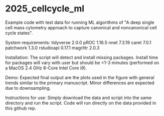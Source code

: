 # 2025_cellcycle_ml
Example code with test data for running ML algorithms of "A deep single cell mass cytometry approach to capture canonical and noncanonical cell cycle states". 

System requirements:
tidyverse 2.0.0
pROC 1.18.5
nnet 7.3.19
caret 7.0.1
patchwork 1.3.0
rstudioapi 0.17.1
magrittr 2.0.3

Installation:
 The script will detect and install missing packages. Install time for packages will vary with user but should be <1-3 minutes (performed on a MacOS 2.4 GHz 8-Core Intel Core i9).

Demo:
Expected final output are the plots used in the figure with general trends similar to the primary manuscript. Minor differences are expected due to downsampling.

Instructions for use:
Simply download the data and script into the same directory and run the script. Code will run directly on the data provided in this github rep.


